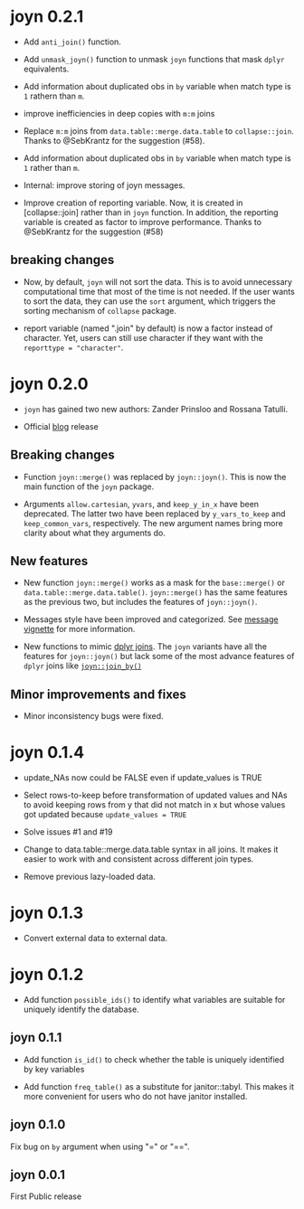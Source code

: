# joyn 0.2.1


* Add `anti_join()` function.

* Add `unmask_joyn()` function to unmask `joyn` functions that mask `dplyr` equivalents.

* Add information about duplicated obs in `by` variable when match type is `1` rathern than `m`. 

* improve inefficiencies in deep copies with `m:m` joins

* Replace `m:m` joins from `data.table::merge.data.table` to `collapse::join`. Thanks to @SebKrantz for the suggestion (#58).

* Add information about duplicated obs in `by` variable when match type is `1` rather than `m`.

* Internal: improve storing of joyn messages.

* Improve creation of reporting variable. Now, it is created in [collapse::join] rather than in `joyn` function. In addition, the reporting variable is created as factor to improve performance. Thanks to @SebKrantz for the suggestion (#58)

## breaking changes

* Now, by default, `joyn` will not sort the data. This is to avoid unnecessary 
computational time that most of the time is not needed. 
If the user wants to sort the data, they can use the `sort` argument, which triggers 
the sorting mechanism of `collapse` package.

* report variable (named ".join" by default) is now a factor instead of character. Yet, users can still use character if they want with the `reporttype = "character"`.

# joyn 0.2.0

* `joyn` has gained two new authors: Zander Prinsloo and Rossana Tatulli.

* Official [blog](https://blogs.worldbank.org/en/opendata/from-frustration-to-joyn--introducing-joyn-for-r--a-tool-for-sma) release

## Breaking changes

* Function `joyn::merge()` was replaced by `joyn::joyn()`. This is now the main function of the `joyn` package.

* Arguments `allow.cartesian`, `yvars`, and `keep_y_in_x` have been deprecated. The latter two have been replaced by `y_vars_to_keep` and `keep_common_vars`, respectively. The new argument names bring more clarity about what they arguments do.

## New features

* New function `joyn::merge()` works as a mask for the `base::merge()` or `data.table::merge.data.table()`. `joyn::merge()` has the same features as the previous two, but includes the features of `joyn::joyn()`.

* Messages style have been improved and categorized. See [message vignette](https://randrescastaneda.github.io/joyn/articles/messages.html) for more information.

* New functions to mimic [dplyr joins](https://dplyr.tidyverse.org/reference/mutate-joins.html). The `joyn` variants have all the features for `joyn::joyn()` but lack some of the most advance features of `dplyr` joins like [`joyn::join_by()`](https://dplyr.tidyverse.org/reference/join_by.html)


## Minor improvements and fixes

* Minor inconsistency bugs were fixed.

# joyn 0.1.4
* update_NAs now could be FALSE even if update_values is TRUE

* Select rows-to-keep before transformation of updated values and NAs to avoid keeping rows from y that did not match in x but whose values got updated because `update_values = TRUE`

* Solve issues #1 and #19

* Change to data.table::merge.data.table syntax in all joins. It makes it easier to work with and consistent across different join types. 

* Remove previous lazy-loaded data.


# joyn 0.1.3
* Convert external data to external data.

# joyn 0.1.2

* Add function `possible_ids()` to identify what variables are suitable for 
uniquely identify the database.

## joyn 0.1.1

* Add function `is_id()` to check whether the table is uniquely identified by 
key variables

* Add function `freq_table()` as a substitute for janitor::tabyl. This makes it 
more convenient for users who do not have janitor installed. 

## joyn 0.1.0

Fix bug on `by` argument when using "=" or "==". 

## joyn 0.0.1
First Public release
